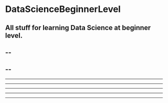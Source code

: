 # DataScienceBeginnerLevel
All stuff for learning Data Science at beginner level.
--
--
----
--
----
----
----
----
----
------
